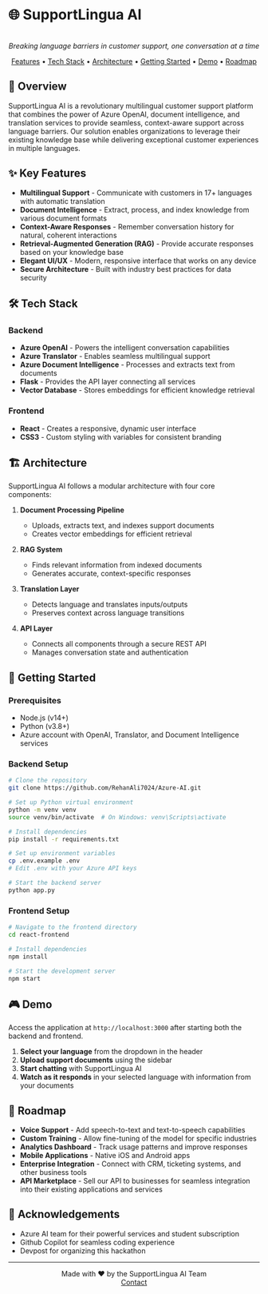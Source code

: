 # 🌐 SupportLingua AI

<p align="center">
  <br>
  <em>Breaking language barriers in customer support, one conversation at a time</em>
</p>

<p align="center">
  <a href="#-key-features">Features</a> •
  <a href="#tech-stack">Tech Stack</a> •
  <a href="#architecture">Architecture</a> •
  <a href="#-getting-started">Getting Started</a> •
  <a href="#-demo">Demo</a> •
  <a href="#-roadmap">Roadmap</a>
</p>

## 🌟 Overview

SupportLingua AI is a revolutionary multilingual customer support platform that combines the power of Azure OpenAI, document intelligence, and translation services to provide seamless, context-aware support across language barriers. Our solution enables organizations to leverage their existing knowledge base while delivering exceptional customer experiences in multiple languages.

## ✨ Key Features

- **Multilingual Support** - Communicate with customers in 17+ languages with automatic translation
- **Document Intelligence** - Extract, process, and index knowledge from various document formats
- **Context-Aware Responses** - Remember conversation history for natural, coherent interactions
- **Retrieval-Augmented Generation (RAG)** - Provide accurate responses based on your knowledge base
- **Elegant UI/UX** - Modern, responsive interface that works on any device
- **Secure Architecture** - Built with industry best practices for data security

## 🛠️ Tech Stack

### Backend
- **Azure OpenAI** - Powers the intelligent conversation capabilities
- **Azure Translator** - Enables seamless multilingual support
- **Azure Document Intelligence** - Processes and extracts text from documents
- **Flask** - Provides the API layer connecting all services
- **Vector Database** - Stores embeddings for efficient knowledge retrieval

### Frontend
- **React** - Creates a responsive, dynamic user interface
- **CSS3** - Custom styling with variables for consistent branding

## 🏗️ Architecture

SupportLingua AI follows a modular architecture with four core components:

1. **Document Processing Pipeline**
   - Uploads, extracts text, and indexes support documents
   - Creates vector embeddings for efficient retrieval

2. **RAG System**
   - Finds relevant information from indexed documents
   - Generates accurate, context-specific responses 

3. **Translation Layer**
   - Detects language and translates inputs/outputs
   - Preserves context across language transitions

4. **API Layer**
   - Connects all components through a secure REST API
   - Manages conversation state and authentication

## 🚀 Getting Started

### Prerequisites
- Node.js (v14+)
- Python (v3.8+)
- Azure account with OpenAI, Translator, and Document Intelligence services

### Backend Setup
```bash
# Clone the repository
git clone https://github.com/RehanAli7024/Azure-AI.git

# Set up Python virtual environment
python -m venv venv
source venv/bin/activate  # On Windows: venv\Scripts\activate

# Install dependencies
pip install -r requirements.txt

# Set up environment variables
cp .env.example .env
# Edit .env with your Azure API keys

# Start the backend server
python app.py
```

### Frontend Setup
```bash
# Navigate to the frontend directory
cd react-frontend

# Install dependencies
npm install

# Start the development server
npm start
```

## 🎮 Demo

Access the application at `http://localhost:3000` after starting both the backend and frontend.

1. **Select your language** from the dropdown in the header
2. **Upload support documents** using the sidebar
3. **Start chatting** with SupportLingua AI
4. **Watch as it responds** in your selected language with information from your documents

## 🔮 Roadmap

- **Voice Support** - Add speech-to-text and text-to-speech capabilities
- **Custom Training** - Allow fine-tuning of the model for specific industries
- **Analytics Dashboard** - Track usage patterns and improve responses
- **Mobile Applications** - Native iOS and Android apps
- **Enterprise Integration** - Connect with CRM, ticketing systems, and other business tools
- **API Marketplace** - Sell our API to businesses for seamless integration into their existing applications and services

## 💖 Acknowledgements

- Azure AI team for their powerful services and student subscription
- Github Copilot for seamless coding experience
- Devpost for organizing this hackathon

---

<p align="center">
  Made with ❤️ by the SupportLingua AI Team
  <br>
  <a href="rehanali25072003@gmail.com">Contact</a>
</p>
